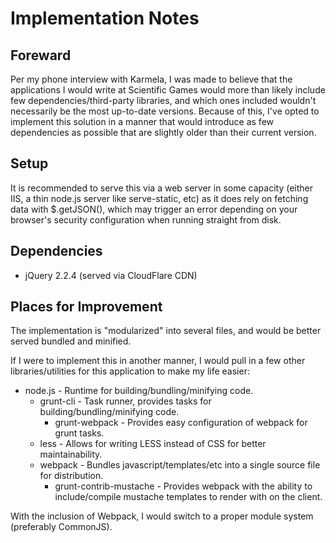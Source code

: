 Implementation Notes
====================

Foreward
--------

Per my phone interview with Karmela, I was made to believe that the applications I would write at Scientific Games would more than likely include few dependencies/third-party libraries, and which ones included wouldn't necessarily be the most up-to-date versions.  Because of this, I've opted to implement this solution in a manner that would introduce as few dependencies as possible that are slightly older than their current version.

Setup
-----

It is recommended to serve this via a web server in some capacity (either IIS, a thin node.js server like serve-static, etc) as it does rely on fetching data with $.getJSON(), which may trigger an error depending on your browser's security configuration when running straight from disk.

Dependencies
------------

* jQuery 2.2.4 (served via CloudFlare CDN)


Places for Improvement
----------------------

The implementation is "modularized" into several files, and would be better served bundled and minified.

If I were to implement this in another manner, I would pull in a few other libraries/utilities for this application to make my life easier:
* node.js - Runtime for building/bundling/minifying code.
  * grunt-cli - Task runner, provides tasks for building/bundling/minifying code.
    * grunt-webpack - Provides easy configuration of webpack for grunt tasks.
  * less - Allows for writing LESS instead of CSS for better maintainability.
  * webpack - Bundles javascript/templates/etc into a single source file for distribution.
    * grunt-contrib-mustache - Provides webpack with the ability to include/compile mustache templates to render with on the client.

With the inclusion of Webpack, I would switch to a proper module system (preferably CommonJS).